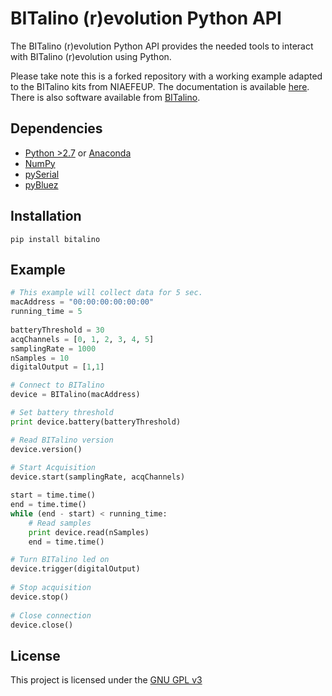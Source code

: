 # BITalino (r)evolution Python API
The BITalino (r)evolution Python API provides the needed tools to interact with BITalino (r)evolution using Python.

Please take note this is a forked repository with a working example adapted to the BITalino kits from NIAEFEUP. The documentation is available [here](http://www.bitalino.com/pyAPI/). There is also software available from [BITalino](http://www.bitalino.com/index.php/software).

## Dependencies
* [Python >2.7](https://www.python.org/downloads/) or [Anaconda](https://www.continuum.io/downloads)
* [NumPy](https://pypi.python.org/pypi/numpy)
* [pySerial](https://pypi.python.org/pypi/pyserial)
* [pyBluez](https://pypi.python.org/pypi/PyBluez/)

## Installation
~~~
pip install bitalino
~~~

## Example
~~~python
# This example will collect data for 5 sec.
macAddress = "00:00:00:00:00:00"
running_time = 5
    
batteryThreshold = 30
acqChannels = [0, 1, 2, 3, 4, 5]
samplingRate = 1000
nSamples = 10
digitalOutput = [1,1]

# Connect to BITalino
device = BITalino(macAddress)

# Set battery threshold
print device.battery(batteryThreshold)

# Read BITalino version
device.version()
    
# Start Acquisition
device.start(samplingRate, acqChannels)

start = time.time()
end = time.time()
while (end - start) < running_time:
    # Read samples
    print device.read(nSamples)
    end = time.time()

# Turn BITalino led on
device.trigger(digitalOutput)
    
# Stop acquisition
device.stop()
    
# Close connection
device.close()
~~~
## License
This project is licensed under the [GNU GPL v3](LICENSE.md)
